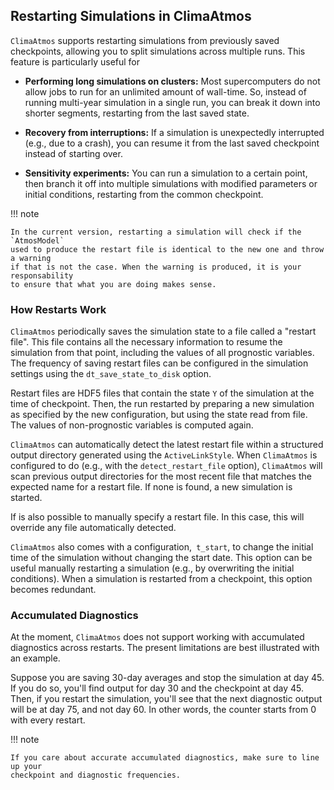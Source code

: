 ## Restarting Simulations in ClimaAtmos

`ClimaAtmos` supports restarting simulations from previously saved checkpoints,
allowing you to split simulations across multiple runs. This feature is
particularly useful for

* **Performing long simulations on clusters:** Most supercomputers do not allow
  jobs to run for an unlimited amount of wall-time. So, instead of running
  multi-year simulation in a single run, you can break it down into shorter
  segments, restarting from the last saved state.

* **Recovery from interruptions:** If a simulation is unexpectedly interrupted
  (e.g., due to a crash), you can resume it from the last saved checkpoint
  instead of starting over.

* **Sensitivity experiments:** You can run a simulation to a certain point, then
  branch it off into multiple simulations with modified parameters or initial
  conditions, restarting from the common checkpoint.

!!! note

    In the current version, restarting a simulation will check if the `AtmosModel`
    used to produce the restart file is identical to the new one and throw a warning
    if that is not the case. When the warning is produced, it is your responsability
    to ensure that what you are doing makes sense.

### How Restarts Work

`ClimaAtmos` periodically saves the simulation state to a file called a "restart
file". This file contains all the necessary information to resume the simulation
from that point, including the values of all prognostic variables. The frequency
of saving restart files can be configured in the simulation settings using the
`dt_save_state_to_disk` option.

Restart files are HDF5 files that contain the state `Y` of the simulation at the
time of checkpoint. Then, the run restarted by preparing a new simulation as
specified by the new configuration, but using the state read from file. The
values of non-prognostic variables is computed again.

`ClimaAtmos` can automatically detect the latest restart file within a
structured output directory generated using the `ActiveLinkStyle`. When
`ClimaAtmos` is configured to do (e.g., with the `detect_restart_file` option),
`ClimaAtmos` will scan previous output directories for the most recent file that
matches the expected name for a restart file. If none is found, a new simulation
is started.

If is also possible to manually specify a restart file. In this case, this will
override any file automatically detected.

`ClimaAtmos` also comes with a configuration,` t_start`, to change the initial
time of the simulation without changing the start date. This option can be
useful manually restarting a simulation (e.g., by overwriting the initial
conditions). When a simulation is restarted from a checkpoint, this option
becomes redundant.

### Accumulated Diagnostics

At the moment, `ClimaAtmos` does not support working with accumulated
diagnostics across restarts. The present limitations are best illustrated with
an example.

Suppose you are saving 30-day averages and stop the simulation at day 45. If you
do so, you'll find output for day 30 and the checkpoint at day 45. Then, if you
restart the simulation, you'll see that the next diagnostic output will be at
day 75, and not day 60. In other words, the counter starts from 0 with every
restart.

!!! note

    If you care about accurate accumulated diagnostics, make sure to line up your
    checkpoint and diagnostic frequencies.
